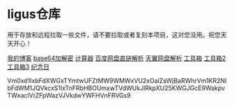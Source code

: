 # ligus仓库
用于存放和远程拉取一些文件，请不要拉取或者复刻本项目，这对您没用。祝您天天开心！

[我的博客](https://blog.ligus.workers.dev/)
[base64加解密](https://base64.us/)
[计算器](https://cal.supfree.net/)
[百度网盘直链解析](http://pan.naifei.cc/new/?ucbug)
[天翼网盘解析](https://189.ly93.cc/)
[工具箱](https://tool.lu/)
[工具箱2](https://www.dute.org/)
[工具箱3](https://www.sojson.com/)
[纪念日](https://ligusx.github.io/love/)

   Vm0xd1IxbFdXWGxTYmtwUFZtMW9WMWxVU2xOalZsWjBaRWhrVm1KR2NIbFdWM1JQVkcxS1IxTnFRbHBOUmxwTVdWUkJlRkpXU25KWGJGcE9WakpvTWxaclVrZFpWazVJVkdwYWFHVnFRVGs9
